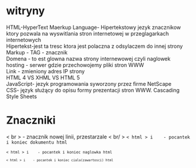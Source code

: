 # witryny
HTML-HyperText Maerkup Language- Hipertekstowy jezyk znacznikow ktory pozwala na wyswitlania stron internetowej w przeglagarkach internetowych <br>
Hipertekst-jest ta tresc ktora jest polaczna z odsylaczem do innej strony <br>
Markup - TAG - znacznik  <br>
Domena - to est glowna nazwa strony internewowej czyli naglowek <br>
hosting - serwer gdzie przechowojemy pliki stron WWW <br>
Link - zmieniony adres IP strony <br>
HTML 4 VS XHML VS HTML 5 <br>
JavaScript- jezyk programowania  syworzony przez firme NetScape <br>
CSS- język służący do opisu formy prezentacji stron WWW. Cascading Style Sheets <br>
<h1>Znaczniki</h1>
< br > - znacznik nowej linii, przestarzale < br/ >
<code>< html > i </ html> </ head> </ code> - pocantek i koniec dokumentu html <br>
<code>< html > i </ html> </ head> </ code> - pocantek i koniec naglowka html <br>
<code>< html > i </ html> </ head> </ code> - pocantek i koniec ciala(zawartosci) html <br>


